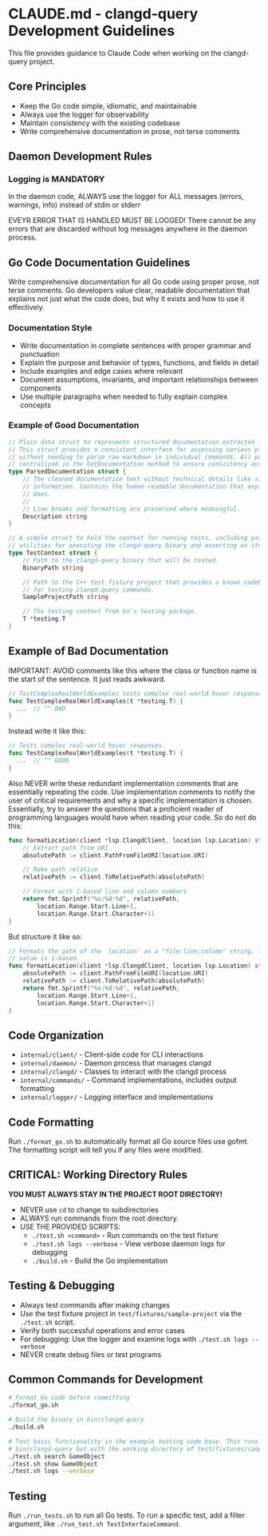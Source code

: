 # CLAUDE.md - clangd-query Development Guidelines

This file provides guidance to Claude Code when working on the clangd-query project.

## Core Principles
- Keep the Go code simple, idiomatic, and maintainable
- Always use the logger for observability
- Maintain consistency with the existing codebase
- Write comprehensive documentation in prose, not terse comments

## Daemon Development Rules

### Logging is MANDATORY
In the daemon code, ALWAYS use the logger for ALL messages (errors, warnings, info)
instead of stdin or stderr

EVEYR ERROR THAT IS HANDLED MUST BE LOGGED! There cannot be any errors that are
discarded without log messages anywhere in the daemon process.

## Go Code Documentation Guidelines

Write comprehensive documentation for all Go code using proper prose, not terse comments. Go developers value clear, readable documentation that explains not just what the code does, but why it exists and how to use it effectively.

### Documentation Style
- Write documentation in complete sentences with proper grammar and punctuation
- Explain the purpose and behavior of types, functions, and fields in detail
- Include examples and edge cases where relevant
- Document assumptions, invariants, and important relationships between components
- Use multiple paragraphs when needed to fully explain complex concepts

### Example of Good Documentation
```go
// Plain data struct to represents structured documentation extracted from clangd's hover response.
// This struct provides a consistent interface for accessing various pieces of documentation
// without needing to parse raw markdown in individual commands. All parsing logic should be
// centralized in the GetDocumentation method to ensure consistency across the codebase.
type ParsedDocumentation struct {
    // The cleaned documentation text without technical details like size/offset/alignment
    // information. Contains the human-readable documentation that explains what a symbol
    // does.
    //
    // Line breaks and formatting are preserved where meaningful.
    Description string
}

// A simple struct to hold the context for running tests, including paths and
// utilities for executing the clangd-query binary and asserting on its output.
type TestContext struct {
    // Path to the clangd-query binary that will be tested.
    BinaryPath string

    // Path to the C++ test fixture project that provides a known codebase
    // for testing clangd-query commands.
    SampleProjectPath string

    // The testing context from Go's testing package.
    T *testing.T
}
```

## Example of Bad Documentation

IMPORTANT: AVOID comments like this where the class or function name is the start
of the sentence. It just reads awkward.
```go
// TestComplexRealWorldExamples tests complex real-world hover responses
func TestComplexRealWorldExamples(t *testing.T) {
  ...  // ^^ BAD
}
```
Instead write it like this:
```go
// Tests complex real-world hover responses
func TestComplexRealWorldExamples(t *testing.T) {
  ...  // ^^ GOOD
}
```

Also NEVER write these redundant implementation comments that are essentially
repeating the code. Use implementation comments to notify the user of critical
requirements and why a specific implementation is chosen. Essentially, try to
answer the questions that a proficient reader of programming languages would have
when reading your code. So do not do this:
```go
func formatLocation(client *lsp.ClangdClient, location lsp.Location) string {
	// Extract path from URI
	absolutePath := client.PathFromFileURI(location.URI)

	// Make path relative
	relativePath := client.ToRelativePath(absolutePath)

	// Format with 1-based line and column numbers
	return fmt.Sprintf("%s:%d:%d", relativePath,
		location.Range.Start.Line+1,
		location.Range.Start.Character+1)
}
```

But structure it like so:
```go
// Formats the path of the `location` as a "file:line:column" string. The column
// value is 1-based.
func formatLocation(client *lsp.ClangdClient, location lsp.Location) string {
	absolutePath := client.PathFromFileURI(location.URI)
	relativePath := client.ToRelativePath(absolutePath)
	return fmt.Sprintf("%s:%d:%d", relativePath,
		location.Range.Start.Line+1,
		location.Range.Start.Character+1)
}
```


## Code Organization
- `internal/client/` - Client-side code for CLI interactions
- `internal/daemon/` - Daemon process that manages clangd
- `internal/clangd/` - Classes to interact with the clangd process
- `internal/commands/` - Command implementations, includes output formatting
- `internal/logger/` - Logging interface and implementations


## Code Formatting
Run `./format_go.sh` to automatically format all Go source files use gofmt.
The formatting script will tell you if any files were modified.

## CRITICAL: Working Directory Rules
**YOU MUST ALWAYS STAY IN THE PROJECT ROOT DIRECTORY!**
- NEVER use `cd` to change to subdirectories
- ALWAYS run commands from the root directory.
- USE THE PROVIDED SCRIPTS:
  - `./test.sh <command>` - Run commands on the test fixture
  - `./test.sh logs --verbose` - View verbose daemon logs for debugging
  - `./build.sh` - Build the Go implementation

## Testing & Debugging
- Always test commands after making changes
- Use the test fixture project in `test/fixtures/sample-project` via the `./test.sh`
  script.
- Verify both successful operations and error cases
- For debugging: Use the logger and examine logs with `./test.sh logs --verbose`
- NEVER create debug files or test programs

## Common Commands for Development
```bash
# Format Go code before committing
./format_go.sh

# Build the binary in bin/clangd-query
./build.sh

# Test basic functionality in the example testing code base. This runs
# bin/clangd-query but with the working directory of test/fixtures/sample-project
./test.sh search GameObject
./test.sh show GameObject
./test.sh logs --verbose
```

## Testing

Run `./run_tests.sh` to run all Go tests. To run a specific test, add a
filter argument, like `./run_test.sh TestInterfaceCommand`.